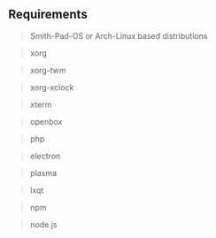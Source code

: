 ## Requirements

> Smith-Pad-OS or Arch-Linux based distributions

> xorg

> xorg-twm

> xorg-xclock

> xterm

> openbox

> php

> electron

> plasma

> lxqt

> npm

> node.js